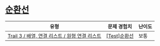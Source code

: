 # [순환선](https://www.codetree.ai/trails/complete/curated-cards/test-circulation)

|유형|문제 경험치|난이도|
|---|---|---|
|[Trail 3 / 배열, 연결 리스트 / 원형 연결 리스트](https://www.codetree.ai/trail-info/novice-high/)|[[Test]순환선](https://www.codetree.ai/trails/complete/curated-cards/test-circulation/)|보통|

